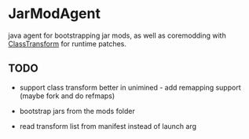 # JarModAgent

java agent for bootstrapping jar mods, as well as coremodding
with [ClassTransform](https://github.com/Lenni0451/ClassTransform) for runtime patches.

## TODO

* support class transform better in unimined - add remapping support (maybe fork and do refmaps)

* bootstrap jars from the mods folder

* read transform list from manifest instead of launch arg
